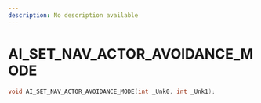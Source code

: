 ```yaml
---
description: No description available 
---
```


# AI_SET_NAV_ACTOR_AVOIDANCE_MODE

```cpp
void AI_SET_NAV_ACTOR_AVOIDANCE_MODE(int _Unk0, int _Unk1);
```